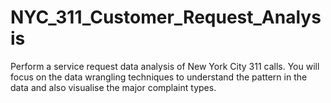 # NYC_311_Customer_Request_Analysis
Perform a service request data analysis of New York City 311 calls. You will focus on the data wrangling techniques to understand the pattern in the data and also visualise the major complaint types.
